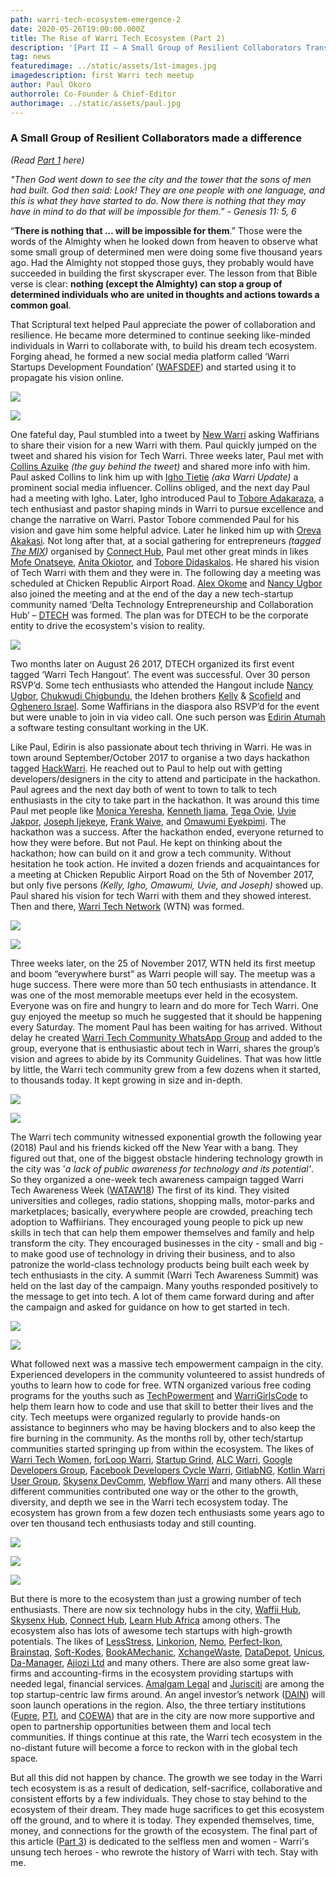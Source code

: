 ```yaml
---
path: warri-tech-ecosystem-emergence-2
date: 2020-05-26T19:00:00.000Z
title: The Rise of Warri Tech Ecosystem (Part 2)
description: '[Part II – A Small Group of Resilient Collaborators Transformed a City]'
tag: news
featuredimage: ../static/assets/1st-images.jpg
imagedescription: first Warri tech meetup
author: Paul Okoro
authorrole: Co-Founder & Chief-Editor
authorimage: ../static/assets/paul.jpg
---
```

<!--StartFragment-->

### A Small Group of Resilient Collaborators made a difference

*(Read [Part 1](https://techamplifier.africa/warri-tech-ecosystem-emergence-1) here)*

*"Then God went down to see the city and the tower that the sons of men had built. God then said: Look! They are one people with one language, and this is what they have started to do. Now there is nothing that they may have in mind to do that will be impossible for them.” - Genesis 11: 5, 6*

“**There is nothing that … will be impossible for them**.” Those were the words of the Almighty when he looked down from heaven to observe what some small group of determined men were doing some five thousand years ago. Had the Almighty not stopped those guys, they probably would  have succeeded in building the first skyscraper ever. The lesson from that Bible verse is clear: **nothing (except the Almighty) can stop a group of determined individuals who are united in thoughts and actions towards a common goal**.

That Scriptural text helped Paul appreciate the power of collaboration and resilience. He became more determined to continue seeking like-minded individuals in Warri to collaborate with, to build his dream tech ecosystem. Forging ahead, he formed a new social media platform called ‘Warri Startups Development Foundation’ ([WAFSDEF](https://twitter.com/wafsdef)) and started using it to propagate his vision online. 

<div class="img-class">

![](/assets/1st-image-1.jpg)

![](/assets/1st-image-2.jpg)

</div> 

One fateful day, Paul stumbled into a tweet by [New Warri](https://twitter.com/newwarri) asking Waffirians to share their vision for a new Warri with them. Paul quickly jumped on the tweet and shared his vision for Tech Warri. Three weeks later, Paul met with [Collins Azuike](https://twitter.com/azuike1) *(the guy behind the tweet)* and shared more info with him. Paul asked Collins to link him up with [Igho Tietie](https://twitter.com/IghoTietie) *(aka Warri Update)* a prominent social media influencer. Collins obliged, and the next day Paul had a meeting with Igho. Later, Igho introduced Paul to [Tobore Adakaraza](https://twitter.com/ToboreDavids), a tech enthusiast and pastor shaping minds in Warri to pursue excellence and change the narrative on Warri. Pastor Tobore commended Paul for his vision and gave him some helpful advice. Later he linked him up with [Oreva Akakasi](https://facebook.com/mistar.naija)*.* Not long after that, at a social gathering for entrepreneurs *(tagged [The MIX](https://www.facebook.com/photo/?fbid=1345993372181865&set=a.1345969098850959))* organised by [Connect Hub](https://connecthub.ng/), Paul met other great minds in likes [Mofe Onatseye](https://twitter.com/Mowizo6ix), [Anita Okiotor](https://twitter.com/afeeturi), and [Tobore Didaskalos](https://twitter.com/IamDidaskalos). He shared his vision of Tech Warri with them and they were in. The following day a meeting was scheduled at Chicken Republic Airport Road. [Alex Okome](https://twitter.com/OkomeAlex) and [Nancy Ugbor](https://twitter.com/nancypeters711) also joined the meeting and at the end of the day a new tech-startup community named ‘Delta Technology Entrepreneurship and Collaboration Hub’ – [DTECH](https://twitter.com/DTECH_Ng) was formed. The plan was for DTECH to be the corporate entity to drive the ecosystem's vision to reality. 

![](/assets/2nd-images.jpg)

Two months later on August 26 2017, DTECH organized its first event tagged ‘Warri Tech Hangout’. The event was successful. Over 30 person RSVP’d. Some tech enthusiasts who attended the Hangout include [Nancy Ugbor](https://twitter.com/nancypeters711), [Chukwudi Chigbundu](https://twitter.com/topchuqs), the Idehen brothers [Kelly](https://twitter.com/IconicKelx) & [Scofield](https://twitter.com/Scofield_Idehen) and [Oghenero Israel](https://twitter.com/sieomcsheda). Some Waffirians in the diaspora also RSVP’d for the event but were unable to join in via video call. One such person was [Edirin Atumah](https://twitter.com/bongosway) a software testing consultant working in the UK.

Like Paul, Edirin is also passionate about tech thriving in Warri. He was in town around September/October 2017 to organise a two days hackathon tagged [HackWarri](https://twitter.com/search?q=%23HackWarri&src=typed_query). He reached out to Paul to help out with getting developers/designers in the city to attend and participate in the hackathon. Paul agrees and the next day both of went to town to talk to tech enthusiasts in the city to take part in the hackathon. It was around this time Paul met people like [Monica Yeresha](https://twitter.com/MoniqueYeresha), [Kenneth Ijama](https://twitter.com/teamwebbravo), [Tega Ovie](https://twitter.com/princetegaton), [Uvie Jakpor](https://twitter.com/UvieJakpor), [Joseph Ijekeye](https://www.facebook.com/joseph.ijekeye), [Frank Waive](https://twitter.com/FrankWaive), and [Omawumi Eyekpimi](https://twitter.com/LeBelleAmi). The hackathon was a success. After the hackathon ended, everyone returned to how they were before. But not Paul. He kept on thinking about the hackathon; how can build on it and grow a tech community. Without hesitation he took action. He invited a dozen friends and acquaintances for a meeting at Chicken Republic Airport Road on the 5th of November 2017, but only five persons *(Kelly, Igho, Omawumi, Uvie, and Joseph)* showed up. Paul shared his vision for tech Warri with them and they showed interest. Then and there, [Warri Tech Network](https://twitter.com/warritechnetwok) (WTN) was formed. 

<div class="img-class">

![](/assets/3rd-image-a.jpg)

![](/assets/3rd-image-b.jpg)

</div> 

Three weeks later, on the 25 of November 2017, WTN held its first meetup and boom “everywhere burst” as Warri people will say. The meetup was a huge success. There were more than 50 tech enthusiasts in attendance. It was one of the most memorable meetups ever held in the ecosystem. Everyone was on fire and hungry to learn and do more for Tech Warri. One guy enjoyed the meetup so much he suggested that it should be happening every Saturday. The moment Paul has been waiting for has arrived. Without delay he created [Warri Tech Community WhatsApp Group](https://chat.whatsapp.com/LW6TBLaosXAEQRFbtViUiE) and added to the group, everyone that is enthusiastic about tech in Warri, shares the group’s vision and agrees to abide by its Community Guidelines. That was how little by little, the Warri tech community grew from a few dozens when it started, to thousands today. It kept growing in size and in-depth.

<div class="img-class">

![](/assets/4th-image-a.jpg)

![](/assets/4th-image-b.jpg)

</div> 

The Warri tech community witnessed exponential growth the following year (2018) Paul and his friends kicked off the New Year with a bang. They figured out that, one of the biggest obstacle hindering technology growth in the city was '*a lack of public awareness for technology and its potential'*. So they organized a one-week tech awareness campaign tagged Warri Tech Awareness Week ([WATAW18](https://twitter.com/search?q=%23WATAW18&src=)) The first of its kind. They visited universities and colleges, radio stations, shopping malls, motor-parks and marketplaces; basically, everywhere people are crowded, preaching tech adoption to Waffiirians. They encouraged young people to pick up new skills in tech that can help them empower themselves and family and help transform the city. They encouraged businesses in the city - small and big -  to make good use of technology in driving their business, and to also patronize the world-class technology products being built each week by tech enthusiasts in the city. A summit (Warri Tech Awareness Summit) was held on the last day of the campaign. Many youths responded positively to the message to get into tech. A lot of them came forward during and after the campaign and asked for guidance on how to get started in tech.

<div class="img-class"> 

![](/assets/5th-image-a.jpg)

![](/assets/5th-image-b.jpg)

</div> 

What followed next was a massive tech empowerment campaign in the city. Experienced developers in the community volunteered to assist hundreds of youths to learn how to code for free. WTN organized various free coding programs for the youths such as [TechPowerment](https://twitter.com/search?q=%23Techpowerment&src=typed_query) and [WarriGirlsCode](https://twitter.com/warrigirlscode) to help them learn how to code and use that skill to better their lives and the city. Tech meetups were organized regularly to provide hands-on assistance to beginners who may be having blockers and to also keep the fire burning in the community. As the months roll by, other tech/startup communities started springing up from within the ecosystem. The likes of [Warri Tech Women](https://twitter.com/warritechwomen), [forLoop Warri](https://twitter.com/forLoopWarri), [Startup Grind](https://twitter.com/SGWarri), [ALC Warri](https://twitter.com/hashtag/alcwarri?src=hashtag_click), [Google Developers Group](https://twitter.com/gdg_warri), [Facebook Developers Cycle Warri](https://www.facebook.com/groups/625532431263640), [GitlabNG](https://www.meetup.com/GitLab-Nigeria-Community/), [Kotlin Warri User Group](https://www.meetup.com/Kotlin-Warri/), [Skysenx DevComm](https://skysenx.com/devcomm), [Webflow Warri](https://www.meetup.com/Warri-Webflow-Meetup/) and many others. All these different communities contributed one way or the other to the growth, diversity, and depth we see in the Warri  tech ecosystem today. The ecosystem has grown from a few dozen tech enthusiasts some years ago to over ten thousand tech enthusiasts today and still counting.

<div class="img-class">

![](/assets/6th-image-a.jpg)

![](/assets/6th-image-b.jpg)

![](/assets/6th-image-c.jpg)

</div> 

But there is more to the ecosystem than just a growing number of tech enthusiasts. There are now six technology hubs in the city, [Waffii Hub](https://warriinnovationhub.com/), [Skysenx Hub](https://skysenx.com/), [Connect Hub](https://connecthub.ng/), [Learn Hub Africa](https://learnhub.africa) among others. The ecosystem also has lots of awesome tech startups with high-growth potentials. The likes of [LessStress](https://twitter.com/lessstressomm), [Linkorion](https://linkorion.com), [Nemo](https://nemo.com.ng/), [Perfect-Ikon](https://perfect-ikon.com), [Brainstaq](https://brainstaq.com), [Soft-Kodes](https://soft-kodes.com/), [BookAMechanic](https://bookamechanic.com.ng), [XchangeWaste](https://xchangewaste.com), [DataDepot](https://datadepot.com), [Unicus](https://www.unicus.live/), [Da-Manager](https://www.da-manager.com/), [Ajiozi Ltd](https://ajiozi.com/) and many others. There are also some great law-firms and accounting-firms in the ecosystem providing startups with needed legal, financial services. [Amalgam Legal](http://www.amalgamlegal.com/) and [Jurisciti](https://jurisciti.com/) are among the top startup-centric law firms around. An angel investor’s network ([DAIN](https://twitter.com/deltaangelnetwk)) will soon launch operations in the region. Also, the three tertiary institutions ([Fupre](https://fupre.edu.ng/), [PTI](https://pti.edu.ng/), and [COEWA](https://www.coewarri.edu.ng/)) that are in the city are now more supportive and open to partnership opportunities between them and local tech communities. If things continue at this rate, the Warri tech ecosystem in the no-distant future will become a force to reckon with in the global tech space.

But all this did not happen by chance. The growth we see today in the Warri tech ecosystem is as a result of dedication, self-sacrifice, collaborative and consistent efforts by a few individuals. They chose to stay behind to the ecosystem of their dream. They made huge sacrifices to get this ecosystem off the ground, and to where it is today. They expended themselves, time, money, and connections for the growth of the ecosystem. The final part of this article ([Part 3](https://techamplifier.africa/warri-tech-ecosystem-emergence-3)) is dedicated to the selfless men and women - Warri's unsung tech heroes - who rewrote the history of Warri with tech. Stay with me.

<!--EndFragment-->
